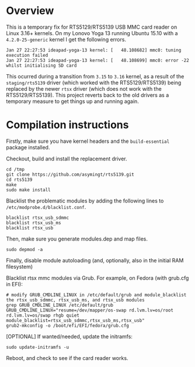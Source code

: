 # Overview #

This is a temporary fix for RTS5129/RTS5139 USB MMC card reader on Linux 3.16+ kernels. On my Lonovo Yoga 13 running Ubuntu 15.10 with a ```4.2.0-25-generic``` kernel I get the following errors.

```
Jan 27 22:27:53 ideapad-yoga-13 kernel: [   48.108682] mmc0: tuning execution failed
Jan 27 22:27:53 ideapad-yoga-13 kernel: [   48.108699] mmc0: error -22 whilst initialising SD card
```

This ocurred during a transition from ```3.15``` to ```3.16``` kernel, as a result of the ```staging/rts5139``` driver (which worked with the RTS5129/RTS5139) being replaced by the newer ```rtsx``` driver (which does not work with the RTS5129/RTS5139). This project reverts back to the old drivers as a temporary measure to get things up and running again.

# Compilation instructions #

Firstly, make sure you have kernel headers and the ```build-essential``` package installed.

Checkout, build and install the replacement driver.

```
cd /tmp
git clone https://github.com/asymingt/rts5139.git
cd rts5139
make
sudo make install
```

Blacklist the problematic modules by adding the following lines to ```/etc/modprobe.d/blacklist.conf```.

```
blacklist rtsx_usb_sdmmc
blacklist rtsx_usb_ms
blacklist rtsx_usb
```

Then, make sure you generate modules.dep and map files.

```
sudo depmod -a
```

Finally, disable module autoloading (and, optionally, also in the initial RAM filesystem)

Blacklist rtsx mmc modules via Grub.  For example, on Fedora (with grub.cfg in EFI):

```
# modify GRUB_CMDLINE_LINUX in /etc/default/grub and module_blacklist the rtsx_usb_sdmmc, rtsx_usb_ms, and rtsx_usb modules
grep GRUB_CMDLINE_LINUX /etc/default/grub
GRUB_CMDLINE_LINUX="resume=/dev/mapper/os-swap rd.lvm.lv=os/root rd.lvm.lv=os/swap rhgb quiet module_blacklist=rtsx_usb_sdmmc,rtsx_usb_ms,rtsx_usb"
grub2-mkconfig -o /boot/efi/EFI/fedora/grub.cfg
```

[OPTIONAL] If wanted/needed, update the initramfs:

```
sudo update-initramfs -u
```

Reboot, and check to see if the card reader works.



